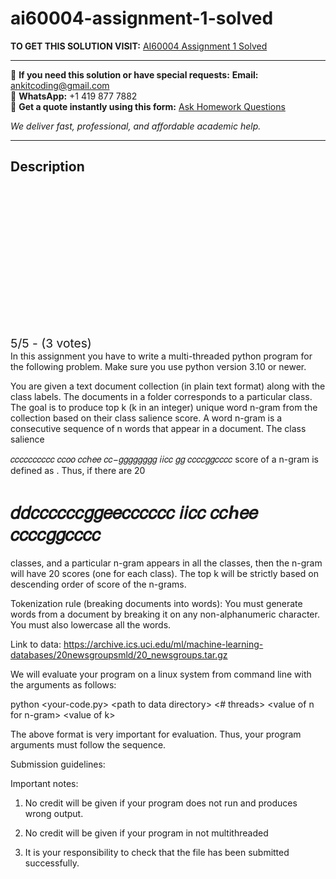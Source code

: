 # ai60004-assignment-1-solved
**TO GET THIS SOLUTION VISIT:** [AI60004 Assignment 1 Solved](https://www.ankitcodinghub.com/product/ai60004-big-data-processing-assignment-1-solved-2/)


---

📩 **If you need this solution or have special requests:** **Email:** ankitcoding@gmail.com  
📱 **WhatsApp:** +1 419 877 7882  
📄 **Get a quote instantly using this form:** [Ask Homework Questions](https://www.ankitcodinghub.com/services/ask-homework-questions/)

*We deliver fast, professional, and affordable academic help.*

---

<h2>Description</h2>



<div class="kk-star-ratings kksr-auto kksr-align-center kksr-valign-top" data-payload="{&quot;align&quot;:&quot;center&quot;,&quot;id&quot;:&quot;115392&quot;,&quot;slug&quot;:&quot;default&quot;,&quot;valign&quot;:&quot;top&quot;,&quot;ignore&quot;:&quot;&quot;,&quot;reference&quot;:&quot;auto&quot;,&quot;class&quot;:&quot;&quot;,&quot;count&quot;:&quot;3&quot;,&quot;legendonly&quot;:&quot;&quot;,&quot;readonly&quot;:&quot;&quot;,&quot;score&quot;:&quot;5&quot;,&quot;starsonly&quot;:&quot;&quot;,&quot;best&quot;:&quot;5&quot;,&quot;gap&quot;:&quot;4&quot;,&quot;greet&quot;:&quot;Rate this product&quot;,&quot;legend&quot;:&quot;5\/5 - (3 votes)&quot;,&quot;size&quot;:&quot;24&quot;,&quot;title&quot;:&quot;AI60004 Assignment 1 Solved&quot;,&quot;width&quot;:&quot;138&quot;,&quot;_legend&quot;:&quot;{score}\/{best} - ({count} {votes})&quot;,&quot;font_factor&quot;:&quot;1.25&quot;}">

<div class="kksr-stars">

<div class="kksr-stars-inactive">
            <div class="kksr-star" data-star="1" style="padding-right: 4px">


<div class="kksr-icon" style="width: 24px; height: 24px;"></div>
        </div>
            <div class="kksr-star" data-star="2" style="padding-right: 4px">


<div class="kksr-icon" style="width: 24px; height: 24px;"></div>
        </div>
            <div class="kksr-star" data-star="3" style="padding-right: 4px">


<div class="kksr-icon" style="width: 24px; height: 24px;"></div>
        </div>
            <div class="kksr-star" data-star="4" style="padding-right: 4px">


<div class="kksr-icon" style="width: 24px; height: 24px;"></div>
        </div>
            <div class="kksr-star" data-star="5" style="padding-right: 4px">


<div class="kksr-icon" style="width: 24px; height: 24px;"></div>
        </div>
    </div>

<div class="kksr-stars-active" style="width: 138px;">
            <div class="kksr-star" style="padding-right: 4px">


<div class="kksr-icon" style="width: 24px; height: 24px;"></div>
        </div>
            <div class="kksr-star" style="padding-right: 4px">


<div class="kksr-icon" style="width: 24px; height: 24px;"></div>
        </div>
            <div class="kksr-star" style="padding-right: 4px">


<div class="kksr-icon" style="width: 24px; height: 24px;"></div>
        </div>
            <div class="kksr-star" style="padding-right: 4px">


<div class="kksr-icon" style="width: 24px; height: 24px;"></div>
        </div>
            <div class="kksr-star" style="padding-right: 4px">


<div class="kksr-icon" style="width: 24px; height: 24px;"></div>
        </div>
    </div>
</div>


<div class="kksr-legend" style="font-size: 19.2px;">
            5/5 - (3 votes)    </div>
    </div>
In this assignment you have to write a multi-threaded python program for the following problem. Make sure you use python version 3.10 or newer.

You are given a text document collection (in plain text format) along with the class labels. The documents in a folder corresponds to a particular class. The goal is to produce top k (k in an integer) unique word n-gram from the collection based on their class salience score. A word n-gram is a consecutive sequence of n words that appear in a document. The class salience

𝑐𝑐𝑐𝑐𝑐𝑐𝑐𝑐𝑐𝑐 𝑐𝑐𝑜𝑜 𝑐𝑐ℎ𝑒𝑒 𝑐𝑐−𝑔𝑔𝑔𝑔𝑔𝑔𝑔𝑔 𝑖𝑖𝑐𝑐 𝑔𝑔 𝑐𝑐𝑐𝑐𝑔𝑔𝑐𝑐𝑐𝑐 score of a n-gram is defined as . Thus, if there are 20

# 𝑑𝑑𝑐𝑐𝑐𝑐𝑐𝑐𝑔𝑔𝑒𝑒𝑐𝑐𝑐𝑐𝑐𝑐 𝑖𝑖𝑐𝑐 𝑐𝑐ℎ𝑒𝑒 𝑐𝑐𝑐𝑐𝑔𝑔𝑐𝑐𝑐𝑐

classes, and a particular n-gram appears in all the classes, then the n-gram will have 20 scores (one for each class). The top k will be strictly based on descending order of score of the n-grams.

Tokenization rule (breaking documents into words): You must generate words from a document by breaking it on any non-alphanumeric character. You must also lowercase all the words.

Link to data: https://archive.ics.uci.edu/ml/machine-learning-databases/20newsgroupsmld/20_newsgroups.tar.gz

We will evaluate your program on a linux system from command line with the arguments as follows:

python &lt;your-code.py&gt; &lt;path to data directory&gt; &lt;# threads&gt; &lt;value of n for n-gram&gt; &lt;value of k&gt;

The above format is very important for evaluation. Thus, your program arguments must follow the sequence.

Submission guidelines:

Important notes:

1. No credit will be given if your program does not run and produces wrong output.

2. No credit will be given if your program in not multithreaded

4. It is your responsibility to check that the file has been submitted successfully.
